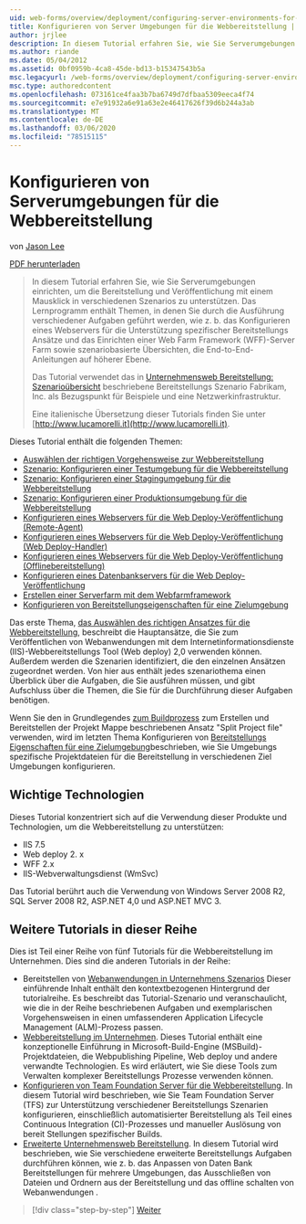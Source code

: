 ```yaml
---
uid: web-forms/overview/deployment/configuring-server-environments-for-web-deployment/configuring-server-environments-for-web-deployment
title: Konfigurieren von Server Umgebungen für die Webbereitstellung | Microsoft-Dokumentation
author: jrjlee
description: In diesem Tutorial erfahren Sie, wie Sie Serverumgebungen einrichten, um die Bereitstellung und Veröffentlichung von One-Click-oder automatisierten Websites in verschiedenen unterschiedlichen Scen zu unterstützen...
ms.author: riande
ms.date: 05/04/2012
ms.assetid: 0bf0959b-4ca8-45de-bd13-b15347543b5a
msc.legacyurl: /web-forms/overview/deployment/configuring-server-environments-for-web-deployment/configuring-server-environments-for-web-deployment
msc.type: authoredcontent
ms.openlocfilehash: 073161ce4faa3b7ba6749d7dfbaa5309eeca4f74
ms.sourcegitcommit: e7e91932a6e91a63e2e46417626f39d6b244a3ab
ms.translationtype: MT
ms.contentlocale: de-DE
ms.lasthandoff: 03/06/2020
ms.locfileid: "78515115"
---
```

# <a name="configuring-server-environments-for-web-deployment"></a>Konfigurieren von Serverumgebungen für die Webbereitstellung

von [Jason Lee](https://github.com/jrjlee)

[PDF herunterladen](https://msdnshared.blob.core.windows.net/media/MSDNBlogsFS/prod.evol.blogs.msdn.com/CommunityServer.Blogs.Components.WeblogFiles/00/00/00/63/56/8130.DeployingWebAppsInEnterpriseScenarios.pdf)

> In diesem Tutorial erfahren Sie, wie Sie Serverumgebungen einrichten, um die Bereitstellung und Veröffentlichung mit einem Mausklick in verschiedenen Szenarios zu unterstützen. Das Lernprogramm enthält Themen, in denen Sie durch die Ausführung verschiedener Aufgaben geführt werden, wie z. b. das Konfigurieren eines Webservers für die Unterstützung spezifischer Bereitstellungs Ansätze und das Einrichten einer Web Farm Framework (WFF)-Server Farm sowie szenariobasierte Übersichten, die End-to-End-Anleitungen auf höherer Ebene.
> 
> Das Tutorial verwendet das in [Unternehmensweb Bereitstellung: Szenarioübersicht](../deploying-web-applications-in-enterprise-scenarios/enterprise-web-deployment-scenario-overview.md) beschriebene Bereitstellungs Szenario Fabrikam, Inc. als Bezugspunkt für Beispiele und eine Netzwerkinfrastruktur.
> 
> Eine italienische Übersetzung dieser Tutorials finden Sie unter [http://www.lucamorelli.it](http://www.lucamorelli.it).

Dieses Tutorial enthält die folgenden Themen:

- [Auswählen der richtigen Vorgehensweise zur Webbereitstellung](choosing-the-right-approach-to-web-deployment.md)
- [Szenario: Konfigurieren einer Testumgebung für die Webbereitstellung](scenario-configuring-a-test-environment-for-web-deployment.md)
- [Szenario: Konfigurieren einer Stagingumgebung für die Webbereitstellung](scenario-configuring-a-staging-environment-for-web-deployment.md)
- [Szenario: Konfigurieren einer Produktionsumgebung für die Webbereitstellung](scenario-configuring-a-production-environment-for-web-deployment.md)
- [Konfigurieren eines Webservers für die Web Deploy-Veröffentlichung (Remote-Agent)](configuring-a-web-server-for-web-deploy-publishing-remote-agent.md)
- [Konfigurieren eines Webservers für die Web Deploy-Veröffentlichung (Web Deploy-Handler)](configuring-a-web-server-for-web-deploy-publishing-web-deploy-handler.md)
- [Konfigurieren eines Webservers für die Web Deploy-Veröffentlichung (Offlinebereitstellung)](configuring-a-web-server-for-web-deploy-publishing-offline-deployment.md)
- [Konfigurieren eines Datenbankservers für die Web Deploy-Veröffentlichung](configuring-a-database-server-for-web-deploy-publishing.md)
- [Erstellen einer Serverfarm mit dem Webfarmframework](creating-a-server-farm-with-the-web-farm-framework.md)
- [Konfigurieren von Bereitstellungseigenschaften für eine Zielumgebung](configuring-deployment-properties-for-a-target-environment.md)

Das erste Thema, [das Auswählen des richtigen Ansatzes für die Webbereitstellung](choosing-the-right-approach-to-web-deployment.md), beschreibt die Hauptansätze, die Sie zum Veröffentlichen von Webanwendungen mit dem Internetinformationsdienste (IIS)-Webbereitstellungs Tool (Web deploy) 2,0 verwenden können. Außerdem werden die Szenarien identifiziert, die den einzelnen Ansätzen zugeordnet werden. Von hier aus enthält jedes szenariothema einen Überblick über die Aufgaben, die Sie ausführen müssen, und gibt Aufschluss über die Themen, die Sie für die Durchführung dieser Aufgaben benötigen.

Wenn Sie den in Grundlegendes [zum Buildprozess](../web-deployment-in-the-enterprise/understanding-the-build-process.md) zum Erstellen und Bereitstellen der Projekt Mappe beschriebenen Ansatz "Split Project file" verwenden, wird im letzten Thema Konfigurieren von [Bereitstellungs Eigenschaften für eine Zielumgebung](configuring-deployment-properties-for-a-target-environment.md)beschrieben, wie Sie Umgebungs spezifische Projektdateien für die Bereitstellung in verschiedenen Ziel Umgebungen konfigurieren.

## <a name="key-technologies"></a>Wichtige Technologien

Dieses Tutorial konzentriert sich auf die Verwendung dieser Produkte und Technologien, um die Webbereitstellung zu unterstützen:

- IIS 7.5
- Web deploy 2. x
- WFF 2.x
- IIS-Webverwaltungsdienst (WmSvc)

Das Tutorial berührt auch die Verwendung von Windows Server 2008 R2, SQL Server 2008 R2, ASP.NET 4,0 und ASP.NET MVC 3.

## <a name="other-tutorials-in-this-series"></a>Weitere Tutorials in dieser Reihe

Dies ist Teil einer Reihe von fünf Tutorials für die Webbereitstellung im Unternehmen. Dies sind die anderen Tutorials in der Reihe:

- Bereitstellen von [Webanwendungen in Unternehmens Szenarios](../deploying-web-applications-in-enterprise-scenarios/deploying-web-applications-in-enterprise-scenarios.md) Dieser einführende Inhalt enthält den kontextbezogenen Hintergrund der tutorialreihe. Es beschreibt das Tutorial-Szenario und veranschaulicht, wie die in der Reihe beschriebenen Aufgaben und exemplarischen Vorgehensweisen in einen umfassenderen Application Lifecycle Management (ALM)-Prozess passen.
- [Webbereitstellung im Unternehmen](../web-deployment-in-the-enterprise/web-deployment-in-the-enterprise.md). Dieses Tutorial enthält eine konzeptionelle Einführung in Microsoft-Build-Engine (MSBuild)-Projektdateien, die Webpublishing Pipeline, Web deploy und andere verwandte Technologien. Es wird erläutert, wie Sie diese Tools zum Verwalten komplexer Bereitstellungs Prozesse verwenden können.
- [Konfigurieren von Team Foundation Server für die Webbereitstellung](../configuring-team-foundation-server-for-web-deployment/configuring-team-foundation-server-for-web-deployment.md). In diesem Tutorial wird beschrieben, wie Sie Team Foundation Server (TFS) zur Unterstützung verschiedener Bereitstellungs Szenarien konfigurieren, einschließlich automatisierter Bereitstellung als Teil eines Continuous Integration (CI)-Prozesses und manueller Auslösung von bereit Stellungen spezifischer Builds.
- [Erweiterte Unternehmensweb Bereitstellung](../advanced-enterprise-web-deployment/advanced-enterprise-web-deployment.md). In diesem Tutorial wird beschrieben, wie Sie verschiedene erweiterte Bereitstellungs Aufgaben durchführen können, wie z. b. das Anpassen von Daten Bank Bereitstellungen für mehrere Umgebungen, das Ausschließen von Dateien und Ordnern aus der Bereitstellung und das offline schalten von Webanwendungen .

> [!div class="step-by-step"]
> [Weiter](choosing-the-right-approach-to-web-deployment.md)
